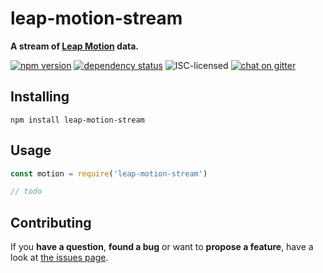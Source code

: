 # leap-motion-stream

**A stream of [Leap Motion](https://www.leapmotion.com/) data.**

[![npm version](https://img.shields.io/npm/v/leap-motion-stream.svg)](https://www.npmjs.com/package/leap-motion-stream)
[![dependency status](https://img.shields.io/david/derhuerst/leap-motion-stream.svg)](https://david-dm.org/derhuerst/leap-motion-stream)
![ISC-licensed](https://img.shields.io/github/license/derhuerst/leap-motion-stream.svg)
[![chat on gitter](https://badges.gitter.im/derhuerst.svg)](https://gitter.im/derhuerst)


## Installing

```shell
npm install leap-motion-stream
```


## Usage

```js
const motion = require('leap-motion-stream')

// todo
```


## Contributing

If you **have a question**, **found a bug** or want to **propose a feature**, have a look at [the issues page](https://github.com/derhuerst/location/issues).

